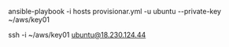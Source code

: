  ansible-playbook -i hosts provisionar.yml -u ubuntu --private-key ~/aws/key01

 ssh -i ~/aws/key01 ubuntu@18.230.124.44
